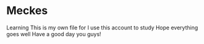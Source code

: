# Meckes
Learning
This is my own file for
I use this account to study 
Hope everything goes well
Have a good day you guys!

